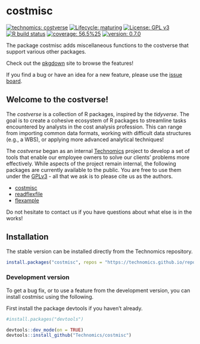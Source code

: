 
<!-- README.md is generated from README.Rmd. Please edit that file -->

# costmisc

<!-- badges: start -->

[![technomics:
costverse](https://img.shields.io/badge/technomics-costverse-EAC435.svg)](https://github.com/technomics)
[![Lifecycle:
maturing](https://img.shields.io/badge/lifecycle-maturing-blue.svg)](https://www.tidyverse.org/lifecycle/#maturing)
[![License: GPL
v3](https://img.shields.io/badge/License-GPLv3-blue.svg)](https://www.gnu.org/licenses/gpl-3.0)
[![R build
status](https://github.com/Technomics/costmisc/workflows/R-CMD-check/badge.svg)](https://github.com/Technomics/costmisc/actions)
[![coverage:
56.5%25](https://img.shields.io/badge/coverage-56.5%25-yellow.svg)](https://cran.r-project.org/web/packages/covr/vignettes/how_it_works.html)
[![version:
0.7.0](https://img.shields.io/badge/version-0.7.0-blue.svg)]()
<!-- badges: end -->

The package costmisc adds miscellaneous functions to the costverse that
support various other packages.

Check out the [pkgdown](https://technomics.github.io/costmisc/) site to
browse the features!

If you find a bug or have an idea for a new feature, please use the
[issue board](https://github.com/Technomics/costmisc/issues).

## Welcome to the costverse!

The *costverse* is a collection of R packages, inspired by the
*tidyverse*. The goal is to create a cohesive ecosystem of R packages to
streamline tasks encountered by analysts in the cost analysis
profession. This can range from importing common data formats, working
with difficult data structures (e.g., a WBS), or applying more advanced
analytical techniques!

The *costverse* began as an internal
[Technomics](https://www.technomics.net/) project to develop a set of
tools that enable our employee owners to solve our clients’ problems
more effectively. While aspects of the project remain internal, the
following packages are currently available to the public. You are free
to use them under the
[GPLv3](https://www.gnu.org/licenses/gpl-3.0.en.html) - all that we ask
is to please cite us as the authors.

-   [costmisc](https://github.com/Technomics/costmisc/)
-   [readflexfile](https://github.com/Technomics/readflexfile/)
-   [flexample](https://github.com/Technomics/flexample/)

Do not hesitate to contact us if you have questions about what else is
in the works!

## Installation

The stable version can be installed directly from the Technomics
repository.

``` r
install.packages("costmisc", repos = "https://technomics.github.io/repo/")
```

### Development version

To get a bug fix, or to use a feature from the development version, you
can install costmisc using the following.

First install the package devtools if you haven’t already.

``` r
#install.packages("devtools")

devtools::dev_mode(on = TRUE)
devtools::install_github("Technomics/costmisc")
```
